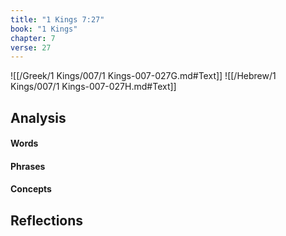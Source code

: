 ```yaml
---
title: "1 Kings 7:27"
book: "1 Kings"
chapter: 7
verse: 27
---
```

![[/Greek/1 Kings/007/1 Kings-007-027G.md#Text]]
![[/Hebrew/1 Kings/007/1 Kings-007-027H.md#Text]]

## Analysis

#### Words

#### Phrases

#### Concepts

## Reflections
